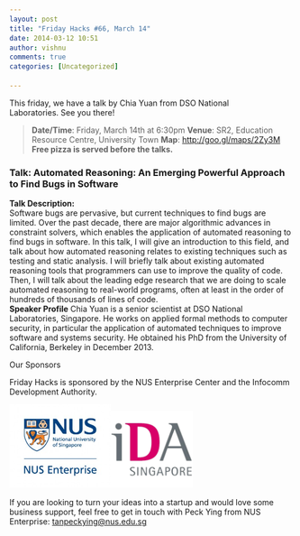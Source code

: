 ```yaml
---
layout: post
title: "Friday Hacks #66, March 14"
date: 2014-03-12 10:51
author: vishnu
comments: true
categories: [Uncategorized]

---
```

This friday, we have a talk by Chia Yuan from DSO National Laboratories. See you there!
<blockquote><strong>Date/Time</strong>: Friday, March 14th at 6:30pm
<strong>Venue</strong>: SR2, Education Resource Centre, University Town
<strong>Map</strong>: <a href="http://goo.gl/maps/2Zy3M">http://goo.gl/maps/2Zy3M</a>
<strong>Free pizza is served before the talks.</strong></blockquote>
<h3>Talk: Automated Reasoning: An Emerging Powerful Approach to Find Bugs in Software</h3>
<strong>Talk Description:</strong>
<div>Software bugs are pervasive, but current techniques to find bugs are limited. Over the past decade, there are major algorithmic advances in constraint solvers, which enables the application of automated reasoning to find bugs in software. In this talk, I will give an introduction to this field, and talk about how automated reasoning relates to existing techniques such as testing and static analysis. I will briefly talk about existing automated reasoning tools that programmers can use to improve the quality of code. Then, I will talk about the leading edge research that we are doing to scale automated reasoning to real-world programs, often at least in the order of hundreds of thousands of lines of code.</div>
<strong>Speaker Profile</strong>
Chia Yuan is a senior scientist at DSO National Laboratories, Singapore. He works on applied formal methods to computer security, in particular the application of automated techniques to improve software and systems security. He obtained his PhD from the University of California, Berkeley in December 2013.
<div>

Our Sponsors

</div>
Friday Hacks is sponsored by the NUS Enterprise Center and the Infocomm Development Authority.

<a href="/res//2013/10/ETP-logo-full-color-vertical-to-be-used.jpg"><img alt="" src="/res//2013/10/ETP-logo-full-color-vertical-to-be-used-300x247.jpg" width="180" height="148" /></a><a href="/res//2013/10/ida.png"><img alt="" src="/res//2013/10/ida-300x280.png" width="146" height="136" /></a>

If you are looking to turn your ideas into a startup and would love some business support, feel free to get in touch with Peck Ying from NUS Enterprise: tanpeckying@nus.edu.sg
